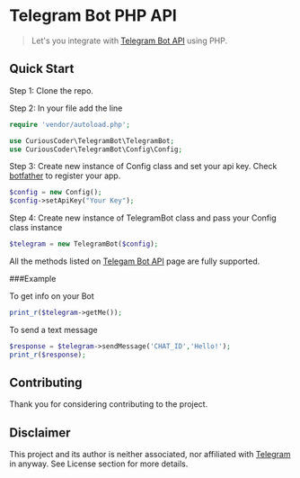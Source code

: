 Telegram Bot PHP API
=====================
> Let's you integrate with [Telegram Bot API](https://core.telegram.org/bots) using PHP.

## Quick Start

Step 1: Clone the repo.

Step 2: In your file add the line

```php
require 'vendor/autoload.php';

use CuriousCoder\TelegramBot\TelegramBot;
use CuriousCoder\TelegramBot\Config\Config;
```

Step 3: Create new instance of Config class and set your api key. Check [botfather](https://core.telegram.org/bots#botfather) to register your app.

```php
$config = new Config();
$config->setApiKey("Your Key");
```

Step 4: Create new instance of TelegramBot class and pass your Config class instance

```php
$telegram = new TelegramBot($config);
```

All the methods listed on [Telegam Bot API](https://core.telegram.org/bots/api) page are fully supported.

###Example

To get info on your Bot

```php
print_r($telegram->getMe());
```

To send a text message

```php
$response = $telegram->sendMessage('CHAT_ID','Hello!');
print_r($response);
```

## Contributing

Thank you for considering contributing to the project.

## Disclaimer

This project and its author is neither associated, nor affiliated with [Telegram](https://telegram.org/) in anyway.
See License section for more details.

